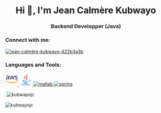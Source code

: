 <h1 align="center">Hi 👋, I'm Jean Calmère Kubwayo</h1>
<h3 align="center">Backend Developper (Java)</h3>

<h3 align="left">Connect with me:</h3>
<p align="left">
<a href="https://linkedin.com/in/jean-calmère-kubwayo-422b3a3b" target="blank"><img align="center" src="https://raw.githubusercontent.com/rahuldkjain/github-profile-readme-generator/master/src/images/icons/Social/linked-in-alt.svg" alt="jean-calmère-kubwayo-422b3a3b" height="30" width="40" /></a>
</p>

<h3 align="left">Languages and Tools:</h3>
<p align="left"> <a href="https://aws.amazon.com" target="_blank" rel="noreferrer"> <img src="https://raw.githubusercontent.com/devicons/devicon/master/icons/amazonwebservices/amazonwebservices-original-wordmark.svg" alt="aws" width="40" height="40"/> </a> <a href="https://www.java.com" target="_blank" rel="noreferrer"> <img src="https://raw.githubusercontent.com/devicons/devicon/master/icons/java/java-original.svg" alt="java" width="40" height="40"/> </a> <a href="https://www.mathworks.com/" target="_blank" rel="noreferrer"> <img src="https://upload.wikimedia.org/wikipedia/commons/2/21/Matlab_Logo.png" alt="matlab" width="40" height="40"/> </a> <a href="https://spring.io/" target="_blank" rel="noreferrer"> <img src="https://www.vectorlogo.zone/logos/springio/springio-icon.svg" alt="spring" width="40" height="40"/> </a> </p>

<p>&nbsp;<img align="center" src="https://github-readme-stats.vercel.app/api?username=kubwayojc&show_icons=true&locale=en" alt="kubwayojc" /></p>

<p><img align="center" src="https://github-readme-streak-stats.herokuapp.com/?user=kubwayojc&" alt="kubwayojc" /></p>
